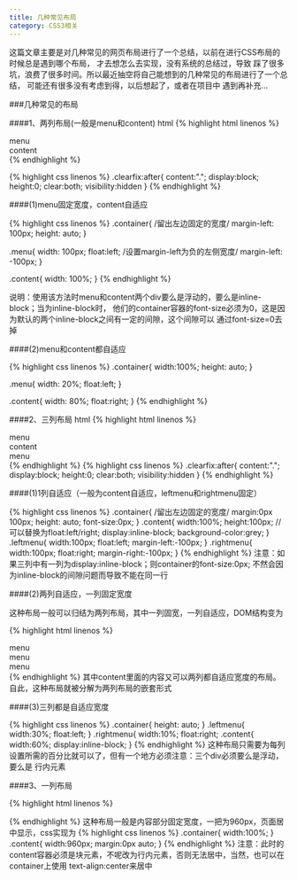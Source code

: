 ```yaml
---
title: 几种常见布局
category: CSS3相关
---
```

这篇文章主要是对几种常见的网页布局进行了一个总结，以前在进行CSS布局的时候总是遇到哪个布局，
才去想怎么去实现，没有系统的总结过，导致
踩了很多坑，浪费了很多时间。所以最近抽空将自己能想到的几种常见的布局进行了一个总结，
可能还有很多没有考虑到得，以后想起了，或者在项目中
遇到再补充...



###几种常见的布局

####1、两列布局(一般是menu和content)
html
{% highlight html linenos %}
<div class="container clearfix">
    <div class="menu">menu</div>
    <div class="content">content</div>
<div>
{% endhighlight %}

{% highlight css linenos %}
.clearfix:after{
  content:".";
  display:block;
  height:0;
  clear:both;
  visibility:hidden
}
{% endhighlight %}

####(1)menu固定宽度，content自适应

{% highlight css linenos %}
.container{
  /留出左边固定的宽度/
  margin-left: 100px;
  height: auto;
}


.menu{
  width: 100px;
  float:left;
  /设置margin-left为负的左侧宽度/
  margin-left: -100px;
}



.content{
  width: 100%;
}
{% endhighlight %}

说明：使用该方法时menu和content两个div要么是浮动的，要么是inline-block；当为inline-block时，
他们的container容器的font-size必须为0，这是因为默认的两个inline-block之间有一定的间隙，这个间隙可以
通过font-size=0去掉

####(2)menu和content都自适应

{% highlight css linenos %}
.container{
  width:100%;
  height: auto;
}


.menu{
  width: 20%;
  float:left;
}



.content{
  width: 80%;
  float:right;
}
{% endhighlight %}

####2、三列布局
html
{% highlight html linenos %}
<div class="container clearfix">
    <div class="leftmenu">menu</div>
    <div class="content">content</div>
    <div class="rightmenu">menu</div>
<div>
{% endhighlight %}
{% highlight css linenos %}
.clearfix:after{
  content:".";
  display:block;
  height:0;
  clear:both;
  visibility:hidden
}
{% endhighlight %}

####(1)1列自适应（一般为content自适应，leftmenu和rightmenu固定）

{% highlight css linenos %}
.container{
  /留出左边固定的宽度/
  margin:0px 100px;
  height: auto;
  font-size:0px;
}
.content{
  width:100%;
  height:100px;
  //可以替换为float:left/right;
  display:inline-block;
  background-color:grey;
}
.leftmenu{
  width:100px;
  float:left;
  margin-left:-100px;
}
.rightmenu{
  width:100px;
  float:right;
  margin-right:-100px;
}
{% endhighlight %}
注意：如果三列中有一列为display:inline-block；则container的font-size:0px;
不然会因为inline-block的间隙问题而导致不能在同一行

####(2)两列自适应，一列固定宽度

这种布局一般可以归结为两列布局，其中一列固宽，一列自适应，DOM结构变为

{% highlight html linenos %}
<div class="container clearfix">
    <div class="leftmenu">menu</div>
    <div class="content">
        <div class="leftcontent">menu</div>
        <div class="rightcontent">menu</div>
    </div>
<div>
{% endhighlight %}
其中content里面的内容又可以两列都自适应宽度的布局。自此，这种布局就被分解为两列布局的嵌套形式

####(3)三列都是自适应宽度

{% highlight css linenos %}
.container{
  height: auto;
}
.leftmenu{
  width:30%;
  float:left;
}
.rightmenu{
  width:10%;
  float:right;
.content{
  width:60%;
  display:inline-block;
}
{% endhighlight %}
这种布局只需要为每列设置所需的百分比就可以了，但有一个地方必须注意：三个div必须要么是浮动，要么是
行内元素

####3、一列布局

{% highlight html linenos %}
<div class="container clearfix">
    <div class="content">
    </div>
<div>
{% endhighlight %}
这种布局一般是内容部分固定宽度，一把为960px，页面居中显示，css实现为
{% highlight css linenos %}
   .container{
      width:100%;
    }
    .content{
        width:960px;
        margin:0px auto;
    }
{% endhighlight %}
注意：此时的content容器必须是块元素，不呢改为行内元素，否则无法居中，当然，也可以在container上使用
text-align:center来居中



